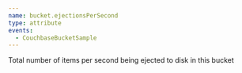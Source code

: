 ```yaml
---
name: bucket.ejectionsPerSecond
type: attribute
events:
  - CouchbaseBucketSample
---
```


Total number of items per second being ejected to disk in this bucket